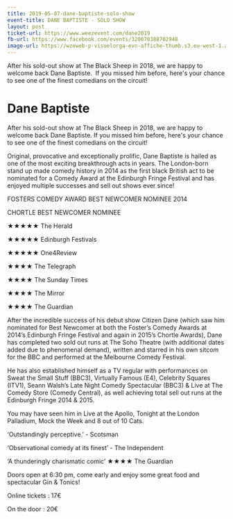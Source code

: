 ```yaml
---
title: 2019-05-07-dane-baptiste-solo-show
event-title: DANE BAPTISTE - SOLO SHOW
layout: post
ticket-url: https://www.weezevent.com/dane2019
fb-url: https://www.facebook.com/events/320070388702948
image-url: https://wzeweb-p-visuelorga-evn-affiche-thumb.s3.eu-west-1.amazonaws.com/affiche_374327.thumb53700.1536312792.jpg
---
```

After his sold-out show at The Black Sheep in 2018, we are happy to welcome back Dane Baptiste.  If you missed him before, here's your chance to see one of the finest comedians on the circuit!
 
# Dane Baptiste
After his sold-out show at The Black Sheep in 2018, we are happy to welcome back Dane Baptiste.  If you missed him before, here's your chance to see one of the finest comedians on the circuit!

Original, provocative and exceptionally prolific, Dane Baptiste is hailed as one of the most exciting breakthrough acts in years. The London-born stand up made comedy history in 2014 as the first black British act to be nominated for a Comedy Award at the Edinburgh Fringe Festival and has enjoyed multiple successes and sell out shows ever since!

FOSTERS COMEDY AWARD BEST NEWCOMER NOMINEE 2014

CHORTLE BEST NEWCOMER NOMINEE

★★★★★ The Herald

★★★★★ Edinburgh Festivals

★★★★★ One4Review

★★★★ The Telegraph

★★★★ The Sunday Times

★★★★ The Mirror

★★★★ The Guardian

After the incredible success of his debut show Citizen Dane (which saw him nominated for Best Newcomer at both the Foster’s Comedy Awards at 2014’s Edinburgh Fringe Festival and again in 2015’s Chortle Awards), Dane has completed two sold out runs at The Soho Theatre (with additional dates added due to phenomenal demand), written and starred in his own sitcom for the BBC and performed at the Melbourne Comedy Festival.

He has also established himself as a TV regular with performances on Sweat the Small Stuff (BBC3), Virtually Famous (E4), Celebrity Squares (ITV1), Seann Walsh’s Late Night Comedy Spectacular (BBC3) & Live at The Comedy Store (Comedy Central), as well achieving total sell out runs at the Edinburgh Fringe 2014 & 2015.

You may have seen him in Live at the Apollo, Tonight at the London Palladium, Mock the Week and 8 out of 10 Cats.

‘Outstandingly perceptive.’ - Scotsman

‘Observational comedy at its finest’ - The Independent

‘A thunderingly charismatic comic’ ★★★★ The Guardian

Doors open at 6:30 pm, come early and enjoy some great food and spectacular Gin & Tonics!

Online tickets : 17€

On the door : 20€